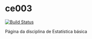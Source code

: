 # ce003

[![Build Status](https://travis-ci.org/leg-ufpr/ce003.svg?branch=master)](https://travis-ci.org/leg-ufpr/ce003)

Página da disciplina de Estatística básica
